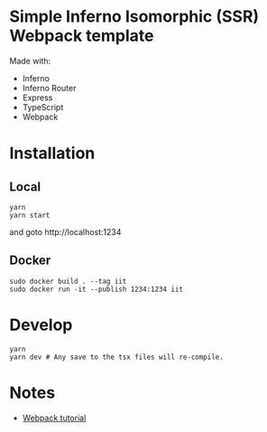 # Simple Inferno Isomorphic (SSR) Webpack template

Made with:

- Inferno
- Inferno Router
- Express
- TypeScript
- Webpack

# Installation

## Local

```
yarn
yarn start
```

and goto http://localhost:1234

## Docker

```
sudo docker build . --tag iit
sudo docker run -it --publish 1234:1234 iit
```

# Develop

```
yarn
yarn dev # Any save to the tsx files will re-compile.
```

# Notes

- [Webpack tutorial](https://medium.com/atticus-engineering/server-side-rendering-with-react-and-typescript-8cebb4400b3c)


